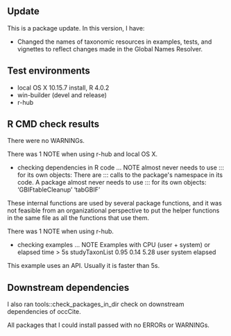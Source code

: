 ## Update
This is a package update. In this version, I have:

* Changed the names of taxonomic resources in examples, tests, and vignettes to reflect changes made in the Global Names Resolver.

## Test environments
* local OS X 10.15.7 install, R 4.0.2
* win-builder (devel and release)
* r-hub

## R CMD check results
There were no WARNINGs. 

There was 1 NOTE when using r-hub and local OS X.

* checking dependencies in R code ... NOTE
  almost never needs to use ::: for its own objects:
There are ::: calls to the package's namespace in its code. A package
     almost never needs to use ::: for its own objects:
     ‘GBIFtableCleanup’ ‘tabGBIF’
     
These internal functions are used by several package functions, and it was not feasible from an organizational perspective to put the helper functions in the same file as all the functions that use them.
  
There was 1 NOTE when using r-hub.

* checking examples ... NOTE
Examples with CPU (user + system) or elapsed time > 5s
studyTaxonList 0.95   0.14    5.28
               user system elapsed
               
This example uses an API. Usually it is faster than 5s.

## Downstream dependencies
I also ran tools::check_packages_in_dir check on downstream dependencies of 
occCite. 

All packages that I could install passed with no ERRORs or WARNINGs.

